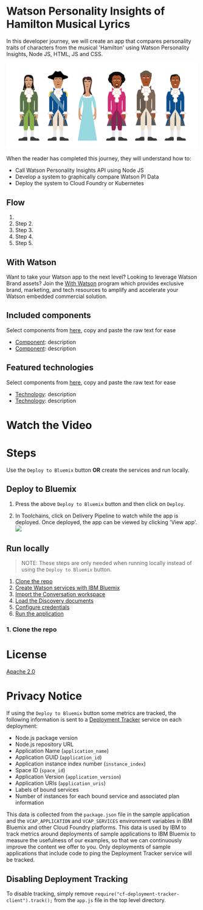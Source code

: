 
# Watson Personality Insights of Hamilton Musical Lyrics
In this developer journey, we will create an app that compares personality traits of characters from the musical 'Hamilton' using Watson Personality Insights, Node JS, HTML, JS and CSS.

![](/design/hamilton-characters.png)


When the reader has completed this journey, they will understand how to:

* Call Watson Personality Insights API using Node JS
* Develop a system to graphically compare Watson PI Data
* Deploy the system to Cloud Foundry or Kubernetes



## Flow

1.
2. Step 2.
3. Step 3.
4. Step 4.
5. Step 5.


## With Watson
Want to take your Watson app to the next level? Looking to leverage Watson Brand assets? Join the [With Watson](https://www.ibm.com/watson/with-watson) program which provides exclusive brand, marketing, and tech resources to amplify and accelerate your Watson embedded commercial solution.


## Included components
Select components from [here](../sections/components.md), copy and paste the raw text for ease
* [Component](link): description
* [Component](link): description


## Featured technologies
Select components from [here](../sections/technologies.md), copy and paste the raw text for ease
* [Technology](link): description
* [Technology](link): description


# Watch the Video

# Steps
Use the ``Deploy to Bluemix`` button **OR** create the services and run locally.

## Deploy to Bluemix


1. Press the above ``Deploy to Bluemix`` button and then click on ``Deploy``.


2. In Toolchains, click on Delivery Pipeline to watch while the app is deployed. Once deployed, the app can be viewed by clicking 'View app'.
![](doc/source/images/toolchain-pipeline.png)




## Run locally
> NOTE: These steps are only needed when running locally instead of using the ``Deploy to Bluemix`` button.



1. [Clone the repo](#1-clone-the-repo)
2. [Create Watson services with IBM Bluemix](#2-create-watson-services-with-ibm-bluemix)
3. [Import the Conversation workspace](#3-import-the-conversation-workspace)
4. [Load the Discovery documents](#4-load-the-discovery-documents)
5. [Configure credentials](#5-configure-credentials)
5. [Run the application](#6-run-the-application)

### 1. Clone the repo





# License
[Apache 2.0](LICENSE)



# Privacy Notice
If using the `Deploy to Bluemix` button some metrics are tracked, the following
information is sent to a [Deployment Tracker](https://github.com/IBM-Bluemix/cf-deployment-tracker-service) service
on each deployment:

* Node.js package version
* Node.js repository URL
* Application Name (`application_name`)
* Application GUID (`application_id`)
* Application instance index number (`instance_index`)
* Space ID (`space_id`)
* Application Version (`application_version`)
* Application URIs (`application_uris`)
* Labels of bound services
* Number of instances for each bound service and associated plan information

This data is collected from the `package.json` file in the sample application and the `VCAP_APPLICATION` and `VCAP_SERVICES` environment variables in IBM Bluemix and other Cloud Foundry platforms. This data is used by IBM to track metrics around deployments of sample applications to IBM Bluemix to measure the usefulness of our examples, so that we can continuously improve the content we offer to you. Only deployments of sample applications that include code to ping the Deployment Tracker service will be tracked.

## Disabling Deployment Tracking

To disable tracking, simply remove ``require("cf-deployment-tracker-client").track();`` from the ``app.js`` file in the top level directory.
